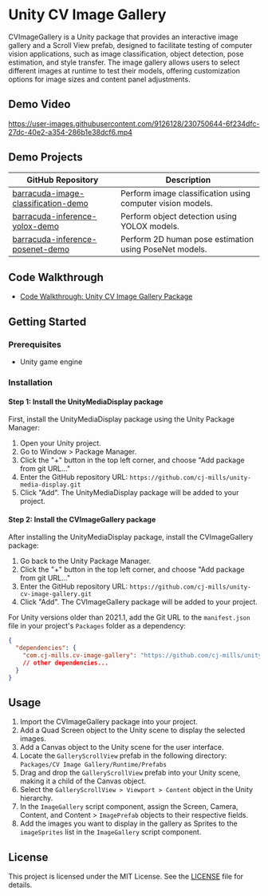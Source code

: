 # Unity CV Image Gallery
CVImageGallery is a Unity package that provides an interactive image gallery and a Scroll View prefab, designed to facilitate testing of computer vision applications, such as image classification, object detection, pose estimation, and style transfer. The image gallery allows users to select different images at runtime to test their models, offering customization options for image sizes and content panel adjustments.



## Demo Video
https://user-images.githubusercontent.com/9126128/230750644-6f234dfc-27dc-40e2-a354-286b1e38dcf6.mp4



## Demo Projects

| GitHub Repository                                            | Description                                                |
| ------------------------------------------------------------ | ---------------------------------------------------------- |
| [barracuda-image-classification-demo](https://github.com/cj-mills/barracuda-image-classification-demo) | Perform image classification using computer vision models. |
| [barracuda-inference-yolox-demo](https://github.com/cj-mills/barracuda-inference-yolox-demo) | Perform object detection using YOLOX models.               |
| [barracuda-inference-posenet-demo](https://github.com/cj-mills/barracuda-inference-posenet-demo) | Perform 2D human pose estimation using PoseNet models.     |



## Code Walkthrough

* [Code Walkthrough: Unity CV Image Gallery Package](https://christianjmills.com/posts/unity-cv-image-gallery-walkthrough/)



## Getting Started

### Prerequisites

- Unity game engine

### Installation

#### Step 1: Install the UnityMediaDisplay package

First, install the UnityMediaDisplay package using the Unity Package Manager:

1. Open your Unity project.
2. Go to Window > Package Manager.
3. Click the "+" button in the top left corner, and choose "Add package from git URL..."
4. Enter the GitHub repository URL: `https://github.com/cj-mills/unity-media-display.git`
5. Click "Add". The UnityMediaDisplay package will be added to your project.

#### Step 2: Install the CVImageGallery package

After installing the UnityMediaDisplay package, install the CVImageGallery package:

1. Go back to the Unity Package Manager.
2. Click the "+" button in the top left corner, and choose "Add package from git URL..."
3. Enter the GitHub repository URL: `https://github.com/cj-mills/unity-cv-image-gallery.git`
4. Click "Add". The CVImageGallery package will be added to your project.

For Unity versions older than 2021.1, add the Git URL to the `manifest.json` file in your project's `Packages` folder as a dependency:

```json
{
  "dependencies": {
    "com.cj-mills.cv-image-gallery": "https://github.com/cj-mills/unity-cv-image-gallery.git",
    // other dependencies...
  }
}
```



## Usage

1. Import the CVImageGallery package into your project.
2. Add a Quad Screen object to the Unity scene to display the selected images.
3. Add a Canvas object to the Unity scene for the user interface.
4. Locate the `GalleryScrollView` prefab in the following directory: `Packages/CV Image Gallery/Runtime/Prefabs`
5. Drag and drop the `GalleryScrollView` prefab into your Unity scene, making it a child of the Canvas object.
6. Select the `GalleryScrollView > Viewport > Content` object in the Unity hierarchy.
7. In the `ImageGallery` script component, assign the Screen, Camera, Content, and Content > `ImagePrefab` objects to their respective fields.
8. Add the images you want to display in the gallery as Sprites to the `imageSprites` list in the `ImageGallery` script component.




## License

This project is licensed under the MIT License. See the [LICENSE](Documentation~/LICENSE) file for details.